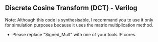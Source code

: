 ## Discrete Cosine Transform (DCT) - Verilog
Note: Although this code is synthesisable, I recommand you to use it only for simulation purposes because it uses the matrix multiplication method.
- Please replace "Signed_Mult" with one of your tools IP cores.
